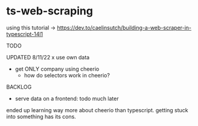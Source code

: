 # ts-web-scraping

using this tutorial -> https://dev.to/caelinsutch/building-a-web-scraper-in-typescript-14l1 

TODO

UPDATED 8/11/22
x use own data
- get ONLY company using cheerio
  - how do selectors work in cheerio?




BACKLOG
- serve data on a frontend: todo much later

ended up learning way more about cheerio than typescript.
getting stuck into something has its cons.
